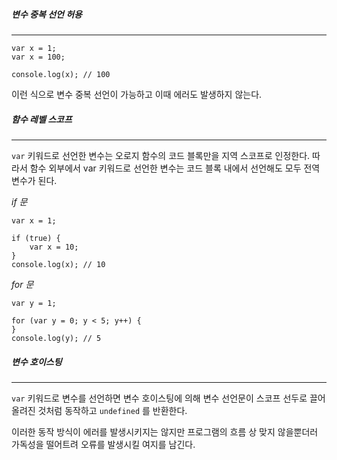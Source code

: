 
##### 변수 중복 선언 허용
---
```
var x = 1;
var x = 100;

console.log(x); // 100
```

이런 식으로 변수 중복 선언이 가능하고 이때 에러도 발생하지 않는다.

##### 함수 레벨 스코프
---
`var` 키워드로 선언한 변수는 오로지 함수의 코드 블록만을 지역 스코프로 인정한다. 따라서 함수 외부에서 var 키워드로 선언한 변수는 코드 블록 내에서 선언해도 모두 전역 변수가 된다.


*if 문*

```
var x = 1;

if (true) {
    var x = 10;
}
console.log(x); // 10
```

*for 문*

```
var y = 1;

for (var y = 0; y < 5; y++) {
}
console.log(y); // 5
```


##### 변수 호이스팅
---
`var` 키워드로 변수를 선언하면 변수 호이스팅에 의해 
변수 선언문이 스코프 선두로 끌어 올려진 것처럼 동작하고 `undefined` 를 반환한다. 

이러한 동작 방식이 에러를 발생시키지는 않지만 프로그램의 흐름 상 맞지 않을뿐더러 가독성을 떨어트려 오류를 발생시킬 여지를 남긴다.